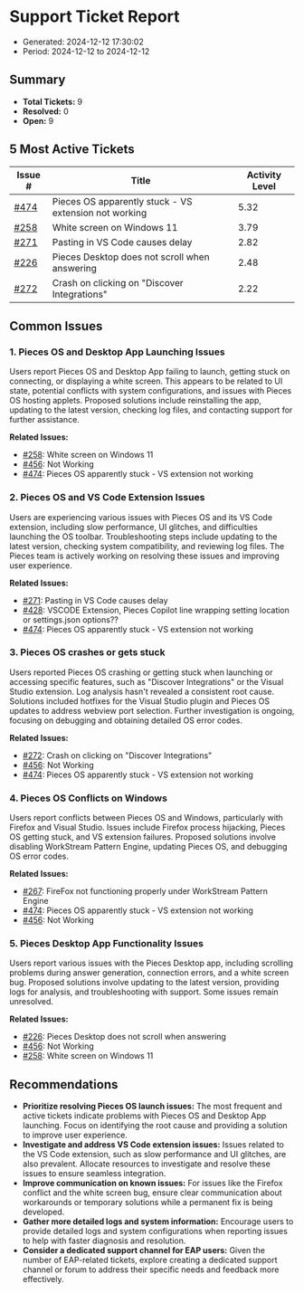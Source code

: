 # Support Ticket Report
- Generated: 2024-12-12 17:30:02
- Period: 2024-12-12 to 2024-12-12

## Summary
- **Total Tickets:** 9
- **Resolved:** 0
- **Open:** 9

## 5 Most Active Tickets
| Issue # | Title | Activity Level |
|---------|-------|----------------|
| [#474](https://github.com/pieces-app/support/issues/474) | Pieces OS apparently stuck - VS extension not working | 5.32 |
| [#258](https://github.com/pieces-app/support/issues/258) | White screen on Windows 11 | 3.79 |
| [#271](https://github.com/pieces-app/support/issues/271) | Pasting in VS Code causes delay | 2.82 |
| [#226](https://github.com/pieces-app/support/issues/226) | Pieces Desktop does not scroll when answering | 2.48 |
| [#272](https://github.com/pieces-app/support/issues/272) | Crash on clicking on "Discover Integrations" | 2.22 |

## Common Issues
### 1. Pieces OS and Desktop App Launching Issues
Users report Pieces OS and Desktop App failing to launch, getting stuck on connecting, or displaying a white screen. This appears to be related to UI state, potential conflicts with system configurations, and issues with Pieces OS hosting applets. Proposed solutions include reinstalling the app, updating to the latest version, checking log files, and contacting support for further assistance.

**Related Issues:**
- [#258](https://github.com/pieces-app/support/issues/258): White screen on Windows 11
- [#456](https://github.com/pieces-app/support/issues/456): Not Working
- [#474](https://github.com/pieces-app/support/issues/474): Pieces OS apparently stuck - VS extension not working

### 2. Pieces OS and VS Code Extension Issues
Users are experiencing various issues with Pieces OS and its VS Code extension, including slow performance, UI glitches, and difficulties launching the OS toolbar.  Troubleshooting steps include updating to the latest version, checking system compatibility, and reviewing log files. The Pieces team is actively working on resolving these issues and improving user experience.

**Related Issues:**
- [#271](https://github.com/pieces-app/support/issues/271): Pasting in VS Code causes delay
- [#428](https://github.com/pieces-app/support/issues/428): VSCODE Extension, Pieces Copilot line wrapping setting location or settings.json options??
- [#474](https://github.com/pieces-app/support/issues/474): Pieces OS apparently stuck - VS extension not working

### 3. Pieces OS crashes or gets stuck
Users reported Pieces OS crashing or getting stuck when launching or accessing specific features, such as "Discover Integrations" or the Visual Studio extension.  Log analysis hasn't revealed a consistent root cause. Solutions included hotfixes for the Visual Studio plugin and Pieces OS updates to address webview port selection.  Further investigation is ongoing, focusing on debugging and obtaining detailed OS error codes.

**Related Issues:**
- [#272](https://github.com/pieces-app/support/issues/272): Crash on clicking on "Discover Integrations"
- [#456](https://github.com/pieces-app/support/issues/456): Not Working
- [#474](https://github.com/pieces-app/support/issues/474): Pieces OS apparently stuck - VS extension not working

### 4. Pieces OS Conflicts on Windows
Users report conflicts between Pieces OS and Windows, particularly with Firefox and Visual Studio. Issues include Firefox process hijacking, Pieces OS getting stuck, and VS extension failures. Proposed solutions involve disabling WorkStream Pattern Engine, updating Pieces OS, and debugging OS error codes.

**Related Issues:**
- [#267](https://github.com/pieces-app/support/issues/267): FireFox not functioning properly under WorkStream Pattern Engine
- [#474](https://github.com/pieces-app/support/issues/474): Pieces OS apparently stuck - VS extension not working
- [#456](https://github.com/pieces-app/support/issues/456): Not Working

### 5. Pieces Desktop App Functionality Issues
Users report various issues with the Pieces Desktop app, including scrolling problems during answer generation, connection errors, and a white screen bug. Proposed solutions involve updating to the latest version, providing logs for analysis, and troubleshooting with support. Some issues remain unresolved.

**Related Issues:**
- [#226](https://github.com/pieces-app/support/issues/226): Pieces Desktop does not scroll when answering
- [#456](https://github.com/pieces-app/support/issues/456): Not Working
- [#258](https://github.com/pieces-app/support/issues/258): White screen on Windows 11


## Recommendations
- **Prioritize resolving Pieces OS launch issues:** The most frequent and active tickets indicate problems with Pieces OS and Desktop App launching. Focus on identifying the root cause and providing a solution to improve user experience.
- **Investigate and address VS Code extension issues:** Issues related to the VS Code extension, such as slow performance and UI glitches, are also prevalent. Allocate resources to investigate and resolve these issues to ensure seamless integration.
- **Improve communication on known issues:**  For issues like the Firefox conflict and the white screen bug, ensure clear communication about workarounds or temporary solutions while a permanent fix is being developed.
- **Gather more detailed logs and system information:**  Encourage users to provide detailed logs and system configurations when reporting issues to help with faster diagnosis and resolution.
- **Consider a dedicated support channel for EAP users:** Given the number of EAP-related tickets, explore creating a dedicated support channel or forum to address their specific needs and feedback more effectively.
